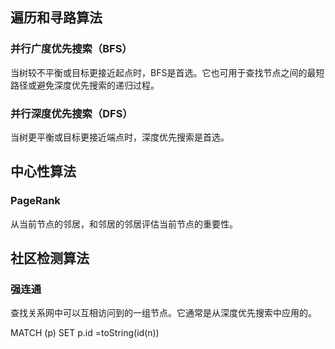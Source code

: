 ## 遍历和寻路算法

### 并行广度优先搜索（BFS）

当树较不平衡或目标更接近起点时，BFS是首选。它也可用于查找节点之间的最短路径或避免深度优先搜索的递归过程。

### 并行深度优先搜索（DFS）

当树更平衡或目标更接近端点时，深度优先搜索是首选。

## 中心性算法

### PageRank

从当前节点的邻居，和邻居的邻居评估当前节点的重要性。


## 社区检测算法

### 强连通

查找关系网中可以互相访问到的一组节点。它通常是从深度优先搜索中应用的。

MATCH (p)
SET p.id =toString(id(n))